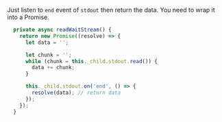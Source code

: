 Just listen to `end` event of `stdout` then return the data. You need to wrap it into a Promise.

```ts
  private async readWaitStream() {
    return new Promise((resolve) => {
      let data = '';

      let chunk = '';
      while (chunk = this._child.stdout.read()) {
        data += chunk;
      }

      this._child.stdout.on('end', () => {
        resolve(data); // return data
      });
    });
  }
```
